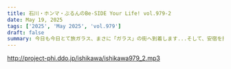 ```yaml
---
title: 石川・ホンマ・ぶるんのBe-SIDE Your Life! vol.979-2
date: May 19, 2025
tags: ['2025', 'May 2025', 'vol.979']
draft: false
summary: 今日も今日とて旅ガラス、まさに「ガラス」の街へ到着します...そして、安宿を探すくせに大きい街を目指すこの男。その目的は...
---
```


http://project-phi.ddo.jp/ishikawa/ishikawa979_2.mp3